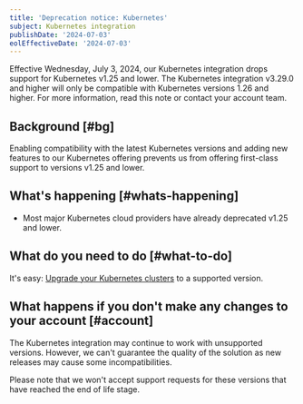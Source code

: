 ```yaml
---
title: 'Deprecation notice: Kubernetes'
subject: Kubernetes integration
publishDate: '2024-07-03'
eolEffectiveDate: '2024-07-03'
---
```


Effective Wednesday, July 3, 2024, our Kubernetes integration drops support for Kubernetes v1.25 and lower. The Kubernetes integration v3.29.0 and higher will only be compatible with Kubernetes versions 1.26 and higher. For more information, read this note or contact your account team.

## Background [#bg]

Enabling compatibility with the latest Kubernetes versions and adding new features to our Kubernetes offering prevents us from offering first-class support to versions v1.25 and lower.

## What's happening [#whats-happening]

- Most major Kubernetes cloud providers have already deprecated v1.25 and lower.

## What do you need to do [#what-to-do]

It's easy: [Upgrade your Kubernetes clusters](/docs/integrations/kubernetes-integration/installation/kubernetes-installation-configuration#update) to a supported version.

## What happens if you don't make any changes to your account [#account]

The Kubernetes integration may continue to work with unsupported versions. However, we can't guarantee the quality of the solution as new releases may cause some incompatibilities.

Please note that we won't accept support requests for these versions that have reached the end of life stage.
